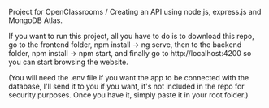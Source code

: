 Project for OpenClassrooms / Creating an API using node.js, express.js and MongoDB Atlas.

If you want to run this project, all you have to do is to download this repo, go to the frontend folder, npm install -> ng serve, then to the backend folder, npm install -> npm start, and finally go to http://localhost:4200 so you can start browsing the website.

(You will need the .env file if you want the app to be connected with the database, I'll send it to you if you want, it's not included in the repo for security purposes. Once you have it, simply paste it in your root folder.)
